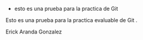 * esto es una prueba para la practica de Git

Esto es una prueba para la practica evaluable de Git . 

Erick Aranda Gonzalez 